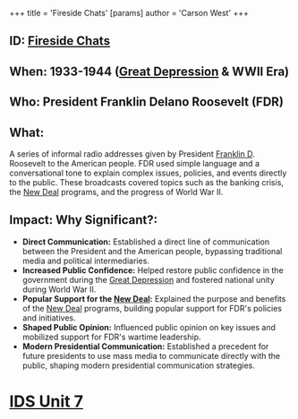 +++
 title = 'Fireside Chats'
[params]
	author = 'Carson West'
+++
## ID: [Fireside Chats](./../fireside-chats/)

## When: 1933-1944 ([Great Depression](./../great-depression/) & WWII Era)

## Who: President Franklin Delano Roosevelt (FDR)

## What: 
A series of informal radio addresses given by President [Franklin D](./../franklin-d/). Roosevelt to the American people. FDR used simple language and a conversational tone to explain complex issues, policies, and events directly to the public. These broadcasts covered topics such as the banking crisis, the [New Deal](./../new-deal/) programs, and the progress of World War II.

## Impact: Why Significant?: 
* **Direct Communication:**  Established a direct line of communication between the President and the American people, bypassing traditional media and political intermediaries.
* **Increased Public Confidence:**  Helped restore public confidence in the government during the [Great Depression](./../great-depression/) and fostered national unity during World War II.
* **Popular Support for the [New Deal](./../new-deal/):**  Explained the purpose and benefits of the [New Deal](./../new-deal/) programs, building popular support for FDR's policies and initiatives.
* **Shaped Public Opinion:**  Influenced public opinion on key issues and mobilized support for FDR's wartime leadership.
* **Modern Presidential Communication:** Established a precedent for future presidents to use mass media to communicate directly with the public, shaping modern presidential communication strategies.

# [IDS Unit 7](./../ids-unit-7/)